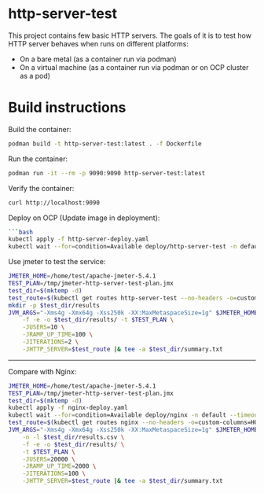 # http-server-test
This project contains few basic HTTP servers. The goals of it is to test how HTTP server behaves when runs on 
different platforms:
* On a bare metal (as a container run via podman)
* On a virtual machine (as a container run via podman or on OCP cluster as a pod)

# Build instructions

Build the container:
```bash
podman build -t http-server-test:latest . -f Dockerfile
```

Run the container:
```bash
podman run -it --rm -p 9090:9090 http-server-test:latest
```

Verify the container:
```bash
curl http://localhost:9090
```

Deploy on OCP (Update image in deployment):
```bash
```bash
kubectl apply -f http-server-deploy.yaml
kubectl wait --for=condition=Available deploy/http-server-test -n default --timeout=120s
```

Use jmeter to test the service:
```bash
JMETER_HOME=/home/test/apache-jmeter-5.4.1
TEST_PLAN=/tmp/jmeter-http-server-test-plan.jmx
test_dir=$(mktemp -d)
test_route=$(kubectl get routes http-server-test --no-headers -o=custom-columns=HOST:.spec.host)
mkdir -p $test_dir/results
JVM_ARGS="-Xms4g -Xmx64g -Xss250k -XX:MaxMetaspaceSize=1g" $JMETER_HOME/bin/jmeter.sh -n -l $test_dir/results.csv \
    -f -e -o $test_dir/results/ -t $TEST_PLAN \
    -JUSERS=10 \
    -JRAMP_UP_TIME=100 \
    -JITERATIONS=2 \
    -JHTTP_SERVER=$test_route |& tee -a $test_dir/summary.txt
```
-----
Compare with Nginx:
```bash
JMETER_HOME=/home/test/apache-jmeter-5.4.1
TEST_PLAN=/tmp/jmeter-http-server-test-plan.jmx
test_dir=$(mktemp -d)
kubectl apply -f nginx-deploy.yaml
kubectl wait --for=condition=Available deploy/nginx -n default --timeout=120s
test_route=$(kubectl get routes nginx --no-headers -o=custom-columns=HOST:.spec.host)
JVM_ARGS="-Xms4g -Xmx64g -Xss250k -XX:MaxMetaspaceSize=1g" $JMETER_HOME/bin/jmeter.sh\
    -n -l $test_dir/results.csv \
    -f -e -o $test_dir/results/ \
    -t $TEST_PLAN \
    -JUSERS=20000 \
    -JRAMP_UP_TIME=2000 \
    -JITERATIONS=100 \
    -JHTTP_SERVER=$test_route |& tee -a $test_dir/summary.txt
```